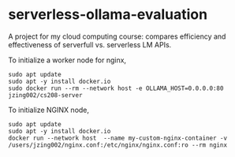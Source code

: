 # serverless-ollama-evaluation
A project for my cloud computing course: compares efficiency and effectiveness of serverfull vs. serverless LM APIs.


To initialize a worker node for nginx,
```
sudo apt update
sudo apt -y install docker.io
sudo docker run --rm --network host -e OLLAMA_HOST=0.0.0.0:80 jzing002/cs208-server
```

To initialize NGINX node,
```
sudo apt update
sudo apt -y install docker.io
docker run --network host  --name my-custom-nginx-container -v /users/jzing002/nginx.conf:/etc/nginx/nginx.conf:ro --rm nginx
```